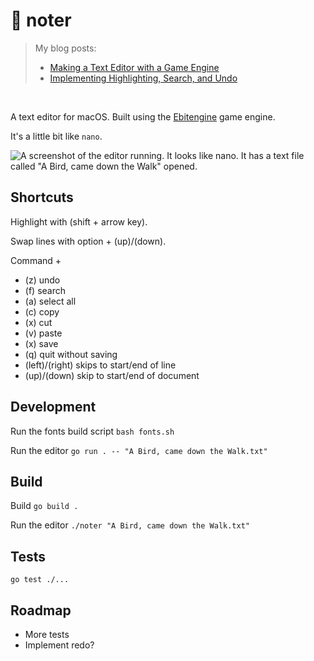 # 📝 noter
> My blog posts:
> - [Making a Text Editor with a Game Engine](https://healeycodes.com/making-a-text-editor-with-a-game-engine)
> - [Implementing Highlighting, Search, and Undo](https://healeycodes.com/implementing-highlighting-search-and-undo)

<br>

A text editor for macOS. Built using the [Ebitengine](https://github.com/hajimehoshi/ebiten) game engine.

It's a little bit like `nano`.

![A screenshot of the editor running. It looks like nano. It has a text file called "A Bird, came down the Walk" opened.](https://github.com/healeycodes/noter/blob/main/preview.png)

## Shortcuts

Highlight with (shift + arrow key).

Swap lines with option + (up)/(down).

Command +
- (z) undo
- (f) search
- (a) select all
- (c) copy
- (x) cut
- (v) paste
- (x) save
- (q) quit without saving
- (left)/(right) skips to start/end of line
- (up)/(down) skip to start/end of document

## Development

Run the fonts build script `bash fonts.sh`

Run the editor `go run . -- "A Bird, came down the Walk.txt"`

## Build

Build `go build .`

Run the editor `./noter "A Bird, came down the Walk.txt"`

## Tests

`go test ./...`

## Roadmap

- More tests
- Implement redo?
